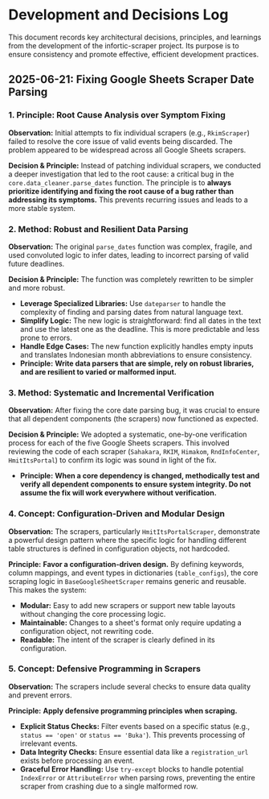 # Development and Decisions Log

This document records key architectural decisions, principles, and learnings from the development of the infortic-scraper project. Its purpose is to ensure consistency and promote effective, efficient development practices.

## 2025-06-21: Fixing Google Sheets Scraper Date Parsing

### 1. Principle: Root Cause Analysis over Symptom Fixing

**Observation:** Initial attempts to fix individual scrapers (e.g., `RkimScraper`) failed to resolve the core issue of valid events being discarded. The problem appeared to be widespread across all Google Sheets scrapers.

**Decision & Principle:** Instead of patching individual scrapers, we conducted a deeper investigation that led to the root cause: a critical bug in the `core.data_cleaner.parse_dates` function. The principle is to **always prioritize identifying and fixing the root cause of a bug rather than addressing its symptoms.** This prevents recurring issues and leads to a more stable system.

### 2. Method: Robust and Resilient Data Parsing

**Observation:** The original `parse_dates` function was complex, fragile, and used convoluted logic to infer dates, leading to incorrect parsing of valid future deadlines.

**Decision & Principle:** The function was completely rewritten to be simpler and more robust.
- **Leverage Specialized Libraries:** Use `dateparser` to handle the complexity of finding and parsing dates from natural language text.
- **Simplify Logic:** The new logic is straightforward: find all dates in the text and use the latest one as the deadline. This is more predictable and less prone to errors.
- **Handle Edge Cases:** The new function explicitly handles empty inputs and translates Indonesian month abbreviations to ensure consistency.
- **Principle:** **Write data parsers that are simple, rely on robust libraries, and are resilient to varied or malformed input.**

### 3. Method: Systematic and Incremental Verification

**Observation:** After fixing the core date parsing bug, it was crucial to ensure that all dependent components (the scrapers) now functioned as expected.

**Decision & Principle:** We adopted a systematic, one-by-one verification process for each of the five Google Sheets scrapers. This involved reviewing the code of each scraper (`Sahakara`, `RKIM`, `Himakom`, `RndInfoCenter`, `HmitItsPortal`) to confirm its logic was sound in light of the fix.
- **Principle:** **When a core dependency is changed, methodically test and verify all dependent components to ensure system integrity. Do not assume the fix will work everywhere without verification.**

### 4. Concept: Configuration-Driven and Modular Design

**Observation:** The scrapers, particularly `HmitItsPortalScraper`, demonstrate a powerful design pattern where the specific logic for handling different table structures is defined in configuration objects, not hardcoded.

**Principle:** **Favor a configuration-driven design.** By defining keywords, column mappings, and event types in dictionaries (`table_configs`), the core scraping logic in `BaseGoogleSheetScraper` remains generic and reusable. This makes the system:
- **Modular:** Easy to add new scrapers or support new table layouts without changing the core processing logic.
- **Maintainable:** Changes to a sheet's format only require updating a configuration object, not rewriting code.
- **Readable:** The intent of the scraper is clearly defined in its configuration.

### 5. Concept: Defensive Programming in Scrapers

**Observation:** The scrapers include several checks to ensure data quality and prevent errors.

**Principle:** **Apply defensive programming principles when scraping.**
- **Explicit Status Checks:** Filter events based on a specific status (e.g., `status == 'open'` or `status == 'Buka'`). This prevents processing of irrelevant events.
- **Data Integrity Checks:** Ensure essential data like a `registration_url` exists before processing an event.
- **Graceful Error Handling:** Use `try-except` blocks to handle potential `IndexError` or `AttributeError` when parsing rows, preventing the entire scraper from crashing due to a single malformed row.
